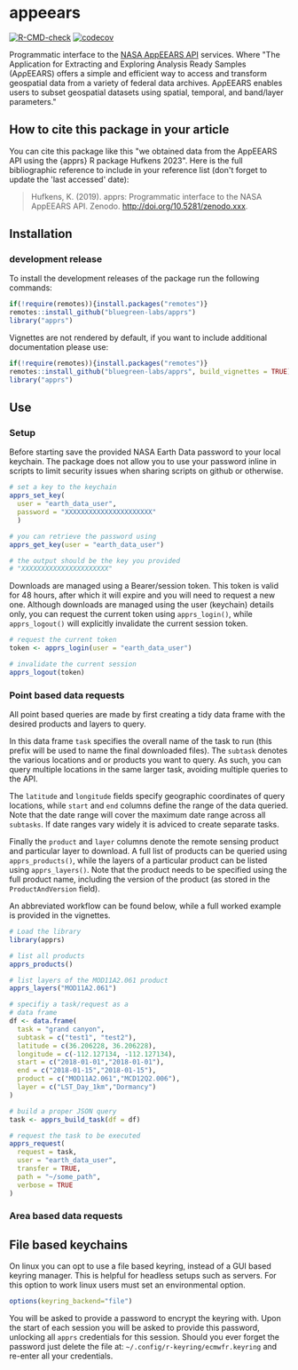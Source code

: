 # appeears 

[![R-CMD-check](https://github.com/bluegreen-labs/appeears/workflows/R-CMD-check/badge.svg)](https://github.com/bluegreen-labs/appeears/actions)
[![codecov](https://codecov.io/gh/bluegreen-labs/ecmwfr/branch/master/graph/badge.svg)](https://codecov.io/gh/bluegreen-labs/ecmwfr)

Programmatic interface to the [NASA AppEEARS API](https://appeears.earthdatacloud.nasa.gov/) services. Where "The Application for Extracting and Exploring Analysis Ready Samples (AρρEEARS) offers a simple and efficient way to access and transform geospatial data from a variety of federal data archives. AρρEEARS enables users to subset geospatial datasets using spatial, temporal, and band/layer parameters."

## How to cite this package in your article

You can cite this package like this "we obtained data from the AppEEARS
API using the {apprs} R package Hufkens 2023". Here is the full
bibliographic reference to include in your reference list (don't forget
to update the 'last accessed' date):

> Hufkens, K. (2019). apprs:
> Programmatic interface to the NASA AppEEARS API. 
> Zenodo. <http://doi.org/10.5281/zenodo.xxx>.

## Installation

### development release

To install the development releases of the package run the following
commands:

``` r
if(!require(remotes)){install.packages("remotes")}
remotes::install_github("bluegreen-labs/apprs")
library("apprs")
```

Vignettes are not rendered by default, if you want to include additional
documentation please use:

``` r
if(!require(remotes)){install.packages("remotes")}
remotes::install_github("bluegreen-labs/apprs", build_vignettes = TRUE)
library("apprs")
```

## Use

### Setup

Before starting save the provided NASA Earth Data password to your local keychain. The
package does not allow you to use your password inline in scripts to limit
security issues when sharing scripts on github or otherwise.

``` r
# set a key to the keychain
apprs_set_key(
  user = "earth_data_user",
  password = "XXXXXXXXXXXXXXXXXXXXXX"
  )

# you can retrieve the password using
apprs_get_key(user = "earth_data_user")

# the output should be the key you provided
# "XXXXXXXXXXXXXXXXXXXXXX"
```

Downloads are managed using a Bearer/session token. This token is valid for 48 hours,
after which it will expire and you will need to request a new one. Although downloads
are managed using the user (keychain) details only, you can request the current token
using `apprs_login()`, while `apprs_logout()` will explicitly invalidate the current
session token.

```r
# request the current token
token <- apprs_login(user = "earth_data_user")

# invalidate the current session
apprs_logout(token)
```

### Point based data requests

All point based queries are made by first creating a
tidy data frame with the desired products and layers
to query.

In this data frame `task` specifies the overall name
of the task to run (this prefix will be used to name
the final downloaded files). The `subtask` denotes the
various locations and or products you want to query. As
such, you can query multiple locations in the same larger
task, avoiding multiple queries to the API.

The `latitude` and `longitude` fields specify geographic
coordinates of query locations, while `start` and `end`
columns define the range of the data queried. Note that
the date range will cover the maximum date range across
all `subtasks`. If date ranges vary widely it is adviced
to create separate tasks.

Finally the `product` and `layer` columns denote the 
remote sensing product and particular layer to download.
A full list of products can be queried using `apprs_products()`,
while the layers of a particular product can be listed
using `apprs_layers()`. Note that the product needs to be
specified using the full product name, including the version
of the product (as stored in the `ProductAndVersion` field).

An abbreviated workflow can be found below, while a full
worked example is provided in the vignettes.

```r
# Load the library
library(apprs)

# list all products
apprs_products()

# list layers of the MOD11A2.061 product
apprs_layers("MOD11A2.061")

# specifiy a task/request as a
# data frame
df <- data.frame(
  task = "grand canyon",
  subtask = c("test1", "test2"),
  latitude = c(36.206228, 36.206228),
  longitude = c(-112.127134, -112.127134),
  start = c("2018-01-01","2018-01-01"),
  end = c("2018-01-15","2018-01-15"),
  product = c("MOD11A2.061","MCD12Q2.006"),
  layer = c("LST_Day_1km","Dormancy")
)

# build a proper JSON query
task <- apprs_build_task(df = df)

# request the task to be executed
apprs_request(
  request = task,
  user = "earth_data_user",
  transfer = TRUE,
  path = "~/some_path",
  verbose = TRUE
)
````

### Area based data requests


## File based keychains

On linux you can opt to use a file based keyring, instead of a GUI based
keyring manager. This is helpful for headless setups such as servers.
For this option to work linux users must set an environmental option.

``` r
options(keyring_backend="file")
```

You will be asked to provide a password to encrypt the keyring with.
Upon the start of each session you will be asked to provide this
password, unlocking all `apprs` credentials for this session. Should
you ever forget the password just delete the file at:
`~/.config/r-keyring/ecmwfr.keyring` and re-enter all your credentials.
